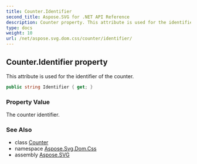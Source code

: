 ```yaml
---
title: Counter.Identifier
second_title: Aspose.SVG for .NET API Reference
description: Counter property. This attribute is used for the identifier of the counter
type: docs
weight: 10
url: /net/aspose.svg.dom.css/counter/identifier/
---
```

## Counter.Identifier property

This attribute is used for the identifier of the counter.

```csharp
public string Identifier { get; }
```

### Property Value

The counter identifier.

### See Also

* class [Counter](../)
* namespace [Aspose.Svg.Dom.Css](../../../aspose.svg.dom.css/)
* assembly [Aspose.SVG](../../../)

